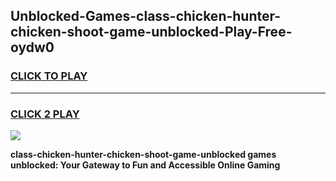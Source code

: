 
## Unblocked-Games-class-chicken-hunter-chicken-shoot-game-unblocked-Play-Free-oydw0
<h3>
<a href="https://premium76.site?title=class-chicken-hunter-chicken-shoot-game-unblocked&ref=09A">CLICK TO PLAY</a></h3>
<hr>

<h3>
<a href="https://premium76.site?title=class-chicken-hunter-chicken-shoot-game-unblocked&ref=09A">CLICK 2 PLAY</a>
  
</h3>

<a href="https://premium76.site?title=class-chicken-hunter-chicken-shoot-game-unblocked&ref=09A"><img src="https://clearcache.store/games.png"></a>


**class-chicken-hunter-chicken-shoot-game-unblocked games unblocked: Your Gateway to Fun and Accessible Online Gaming**
